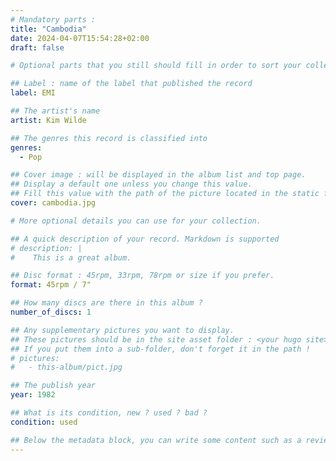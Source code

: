 ```yaml
---
# Mandatory parts :
title: "Cambodia"
date: 2024-04-07T15:54:28+02:00
draft: false

# Optional parts that you still should fill in order to sort your collection

## Label : name of the label that published the record
label: EMI

## The artist's name
artist: Kim Wilde

## The genres this record is classified into
genres:
  - Pop

## Cover image : will be displayed in the album list and top page.
## Display a default one unless you change this value.
## Fill this value with the path of the picture located in the static folder
cover: cambodia.jpg

# More optional details you can use for your collection.

## A quick description of your record. Markdown is supported
# description: |
#    This is a great album.

## Disc format : 45rpm, 33rpm, 78rpm or size if you prefer.
format: 45rpm / 7"

## How many discs are there in this album ?
number_of_discs: 1

## Any supplementary pictures you want to display.
## These pictures should be in the site asset folder : <your hugo site>/static
## If you put them into a sub-folder, don't forget it in the path !
# pictures:
#   - this-album/pict.jpg

## The publish year
year: 1982

## What is its condition, new ? used ? bad ?
condition: used

## Below the metadata block, you can write some content such as a review or anything else you want. It'll be displayed in the album page.
---
```

